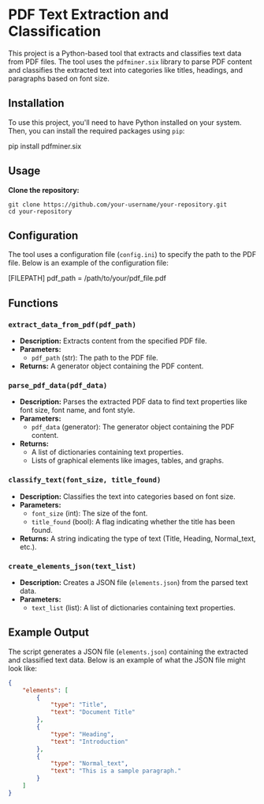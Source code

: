 # PDF Text Extraction and Classification

This project is a Python-based tool that extracts and classifies text data from PDF files. The tool uses the `pdfminer.six` library to parse PDF content and classifies the extracted text into categories like titles, headings, and paragraphs based on font size.

## Installation

To use this project, you'll need to have Python installed on your system. Then, you can install the required packages using `pip`:

pip install pdfminer.six


## Usage

**Clone the repository:**

    git clone https://github.com/your-username/your-repository.git
    cd your-repository

## Configuration

The tool uses a configuration file (`config.ini`) to specify the path to the PDF file. Below is an example of the configuration file:

[FILEPATH]
pdf_path = /path/to/your/pdf_file.pdf


## Functions

### `extract_data_from_pdf(pdf_path)`

- **Description:** Extracts content from the specified PDF file.
- **Parameters:** 
  - `pdf_path` (str): The path to the PDF file.
- **Returns:** A generator object containing the PDF content.

### `parse_pdf_data(pdf_data)`

- **Description:** Parses the extracted PDF data to find text properties like font size, font name, and font style.
- **Parameters:** 
  - `pdf_data` (generator): The generator object containing the PDF content.
- **Returns:** 
  - A list of dictionaries containing text properties.
  - Lists of graphical elements like images, tables, and graphs.

### `classify_text(font_size, title_found)`

- **Description:** Classifies the text into categories based on font size.
- **Parameters:** 
  - `font_size` (int): The size of the font.
  - `title_found` (bool): A flag indicating whether the title has been found.
- **Returns:** A string indicating the type of text (Title, Heading, Normal_text, etc.).

### `create_elements_json(text_list)`

- **Description:** Creates a JSON file (`elements.json`) from the parsed text data.
- **Parameters:** 
  - `text_list` (list): A list of dictionaries containing text properties.

## Example Output

The script generates a JSON file (`elements.json`) containing the extracted and classified text data. Below is an example of what the JSON file might look like:

```json
{
    "elements": [
        {
            "type": "Title",
            "text": "Document Title"
        },
        {
            "type": "Heading",
            "text": "Introduction"
        },
        {
            "type": "Normal_text",
            "text": "This is a sample paragraph."
        }
    ]
}
```
